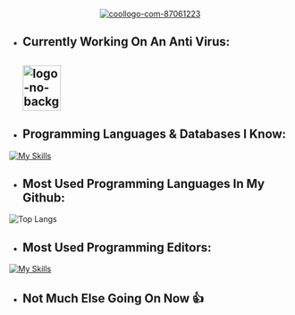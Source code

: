 <p align="center">
<a href="https://ibb.co/NnMy8wK"><img src="https://i.ibb.co/tP9J7yD/coollogo-com-87061223.png" alt="coollogo-com-87061223" border="0"></a>
</p>

- ## Currently Working On An Anti Virus:
  
  ## <p align="left"> <a href="https://ibb.co/T4WgM5K"><img src="https://i.ibb.co/CbPHKFJ/logo-no-background.png" alt="logo-no-background" border="0" width="68" height="81"></a> </p>
  
- ## Programming Languages & Databases I Know:

  
[![My Skills](https://skillicons.dev/icons?i=cs,py,cpp,mongodb,sqlite,firebase)](https://skillicons.dev)

- ## Most Used Programming Languages In My Github:
![Top Langs](https://github-readme-stats.vercel.app/api/top-langs/?username=Ohadgips&layout=compact)

- ## Most Used Programming Editors:


[![My Skills](https://skillicons.dev/icons?i=vscode,visualstudio)](https://skillicons.dev)
- ## Not Much Else Going On Now 👍
<!--
**Ohadgips/Ohadgips** is a ✨ _special_ ✨ repository because its `README.md` (this file) appears on your GitHub profile.

Here are some ideas to get you started:

- 🔭 I’m currently working on ...
- 🌱 I’m currently learning ...
- 👯 I’m looking to collaborate on ...
- 🤔 I’m looking for help with ...
- 💬 Ask me about ...
- 📫 How to reach me: ...
- 😄 Pronouns: ...
- ⚡ Fun fact: ...
-->
